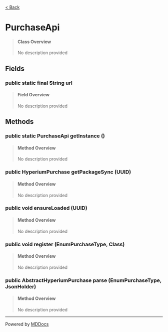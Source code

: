 [< Back](README.md)
# PurchaseApi #
>#### Class Overview ####
>No description provided
## Fields ##
### public static final String url ###
>#### Field Overview ####
>No description provided
>
## Methods ##
### public static PurchaseApi getInstance () ###
>#### Method Overview ####
>No description provided
>
### public HyperiumPurchase getPackageSync (UUID) ###
>#### Method Overview ####
>No description provided
>
### public void ensureLoaded (UUID) ###
>#### Method Overview ####
>No description provided
>
### public void register (EnumPurchaseType, Class) ###
>#### Method Overview ####
>No description provided
>
### public AbstractHyperiumPurchase parse (EnumPurchaseType, JsonHolder) ###
>#### Method Overview ####
>No description provided
>

---
Powered by [MDDocs](https://github.com/VRCube/MDDocs)